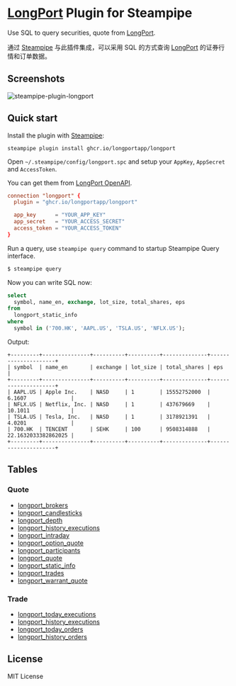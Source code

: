 # [LongPort](https://open.longportapp.com) Plugin for Steampipe

Use SQL to query securities, quote from [LongPort](https://open.longportapp.com).

通过 [Steampipe](https://steampipe.io) 与此插件集成，可以采用 SQL 的方式查询 [LongPort](https://open.longportapp.com) 的证券行情和订单数据。

## Screenshots

![steampipe-plugin-longport](https://github.com/longportapp/steampipe-plugin-longport/assets/5518/e30266c3-48cb-4558-ab57-ae44d200e369)

## Quick start

Install the plugin with [Steampipe](https://steampipe.io):

```shell
steampipe plugin install ghcr.io/longportapp/longport
```

Open `~/.steampipe/config/longport.spc` and setup your `AppKey`, `AppSecret` and `AccessToken`.

You can get them from [LongPort OpenAPI](https://open.longportapp.com/en/docs/how-to-access-api).

```conf
connection "longport" {
  plugin = "ghcr.io/longportapp/longport"

  app_key      = "YOUR_APP_KEY"
  app_secret   = "YOUR_ACCESS_SECRET"
  access_token = "YOUR_ACCESS_TOKEN"
}
```

Run a query, use `steampipe query` command to startup Steampipe Query interface.

```bash
$ steampipe query
```

Now you can write SQL now:

```sql
select
  symbol, name_en, exchange, lot_size, total_shares, eps
from
  longport_static_info
where
  symbol in ('700.HK', 'AAPL.US', 'TSLA.US', 'NFLX.US');
```

Output:

```
+---------+---------------+----------+----------+--------------+---------------------+
| symbol  | name_en       | exchange | lot_size | total_shares | eps                 |
+---------+---------------+----------+----------+--------------+---------------------+
| AAPL.US | Apple Inc.    | NASD     | 1        | 15552752000  | 6.1607              |
| NFLX.US | Netflix, Inc. | NASD     | 1        | 437679669    | 10.1011             |
| TSLA.US | Tesla, Inc.   | NASD     | 1        | 3178921391   | 4.0201              |
| 700.HK  | TENCENT       | SEHK     | 100      | 9508314888   | 22.1632033382862025 |
+---------+---------------+----------+----------+--------------+---------------------+
```

## Tables

### Quote

- [longport_brokers](./docs/tables/longport_brokers.md)
- [longport_candlesticks](./docs/tables/longport_candlesticks.md)
- [longport_depth](./docs/tables/longport_depth.md)
- [longport_history_executions](./docs/tables/longport_history_executions.md)
- [longport_intraday](./docs/tables/longport_intraday.md)
- [longport_option_quote](./docs/tables/longport_option_quote.md)
- [longport_participants](./docs/tables/longport_participants.md)
- [longport_quote](./docs/tables/longport_quote.md)
- [longport_static_info](./docs/tables/longport_static_info.md)
- [longport_trades](./docs/tables/longport_trades.md)
- [longport_warrant_quote](./docs/tables/longport_warrant_quote.md)

### Trade

- [longport_today_executions](./docs/tables/longport_today_executions.md)
- [longport_history_executions](./docs/tables/longport_history_executions.md)
- [longport_today_orders](./docs/tables/longport_today_orders.md)
- [longport_history_orders](./docs/tables/longport_history_orders.md)

## License

MIT License
